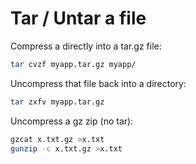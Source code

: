 # Tar / Untar a file

Compress a directly into a tar.gz file:

```bash
tar cvzf myapp.tar.gz myapp/
```

Uncompress that file back into a directory:

```bash
tar zxfv myapp.tar.gz
```

Uncompress a gz zip (no tar):

```bash
gzcat x.txt.gz >x.txt
gunzip -c x.txt.gz >x.txt
```
